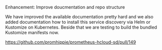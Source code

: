 Enhancement: Improve doucmentation and repo structure

We have improved the available documentation pretty hard and we also added
documentation how to install this service discovery via Helm or Kustomize on
Kubernetes. Beside that we are testing to build the bundled Kustomize manifests
now.

https://github.com/promhippie/prometheus-hcloud-sd/pull/149
